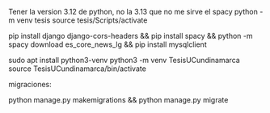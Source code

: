 Tener la version 3.12 de python, no la 3.13 que no me sirve el spacy
python -m venv tesis
source tesis/Scripts/activate

pip install django django-cors-headers && pip install spacy && python -m spacy download es_core_news_lg && pip install mysqlclient

sudo apt install python3-venv
python3 -m venv TesisUCundinamarca
source TesisUCundinamarca/bin/activate

migraciones:

python manage.py makemigrations && python manage.py migrate